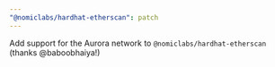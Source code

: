 ```yaml
---
"@nomiclabs/hardhat-etherscan": patch
---
```


Add support for the Aurora network to `@nomiclabs/hardhat-etherscan` (thanks @baboobhaiya!)
